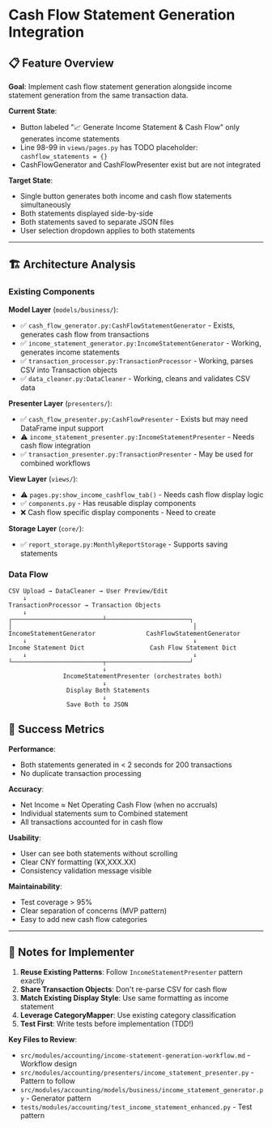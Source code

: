 # Cash Flow Statement Generation Integration

## 📋 Feature Overview

**Goal**: Implement cash flow statement generation alongside income statement generation from the same transaction data.

**Current State**:
- Button labeled "📈 Generate Income Statement & Cash Flow" only generates income statements
- Line 98-99 in `views/pages.py` has TODO placeholder: `cashflow_statements = {}`
- CashFlowGenerator and CashFlowPresenter exist but are not integrated

**Target State**:
- Single button generates both income and cash flow statements simultaneously
- Both statements displayed side-by-side
- Both statements saved to separate JSON files
- User selection dropdown applies to both statements

---

## 🏗️ Architecture Analysis

### Existing Components

**Model Layer** (`models/business/`):
- ✅ `cash_flow_generator.py:CashFlowStatementGenerator` - Exists, generates cash flow from transactions
- ✅ `income_statement_generator.py:IncomeStatementGenerator` - Working, generates income statements
- ✅ `transaction_processor.py:TransactionProcessor` - Working, parses CSV into Transaction objects
- ✅ `data_cleaner.py:DataCleaner` - Working, cleans and validates CSV data

**Presenter Layer** (`presenters/`):
- ✅ `cash_flow_presenter.py:CashFlowPresenter` - Exists but may need DataFrame input support
- ⚠️ `income_statement_presenter.py:IncomeStatementPresenter` - Needs cash flow integration
- ✅ `transaction_presenter.py:TransactionPresenter` - May be used for combined workflows

**View Layer** (`views/`):
- ⚠️ `pages.py:show_income_cashflow_tab()` - Needs cash flow display logic
- ✅ `components.py` - Has reusable display components
- ❌ Cash flow specific display components - Need to create

**Storage Layer** (`core/`):
- ✅ `report_storage.py:MonthlyReportStorage` - Supports saving statements

### Data Flow

```
CSV Upload → DataCleaner → User Preview/Edit
    ↓
TransactionProcessor → Transaction Objects
    ↓
┌─────────────────────────┴───────────────────────┐
│                                                  │
IncomeStatementGenerator              CashFlowStatementGenerator
    ↓                                              ↓
Income Statement Dict                  Cash Flow Statement Dict
    ↓                                              ↓
└─────────────────────────┬───────────────────────┘
                          ↓
               IncomeStatementPresenter (orchestrates both)
                          ↓
                Display Both Statements
                          ↓
                Save Both to JSON
```

## 🎯 Success Metrics

**Performance**:
- Both statements generated in < 2 seconds for 200 transactions
- No duplicate transaction processing

**Accuracy**:
- Net Income ≈ Net Operating Cash Flow (when no accruals)
- Individual statements sum to Combined statement
- All transactions accounted for in cash flow

**Usability**:
- User can see both statements without scrolling
- Clear CNY formatting (¥X,XXX.XX)
- Consistency validation message visible

**Maintainability**:
- Test coverage > 95%
- Clear separation of concerns (MVP pattern)
- Easy to add new cash flow categories

---

## 📝 Notes for Implementer

1. **Reuse Existing Patterns**: Follow `IncomeStatementPresenter` pattern exactly
2. **Share Transaction Objects**: Don't re-parse CSV for cash flow
3. **Match Existing Display Style**: Use same formatting as income statement
4. **Leverage CategoryMapper**: Use existing category classification
5. **Test First**: Write tests before implementation (TDD!)

**Key Files to Review**:
- `src/modules/accounting/income-statement-generation-workflow.md` - Workflow design
- `src/modules/accounting/presenters/income_statement_presenter.py` - Pattern to follow
- `src/modules/accounting/models/business/income_statement_generator.py` - Generator pattern
- `tests/modules/accounting/test_income_statement_enhanced.py` - Test pattern
